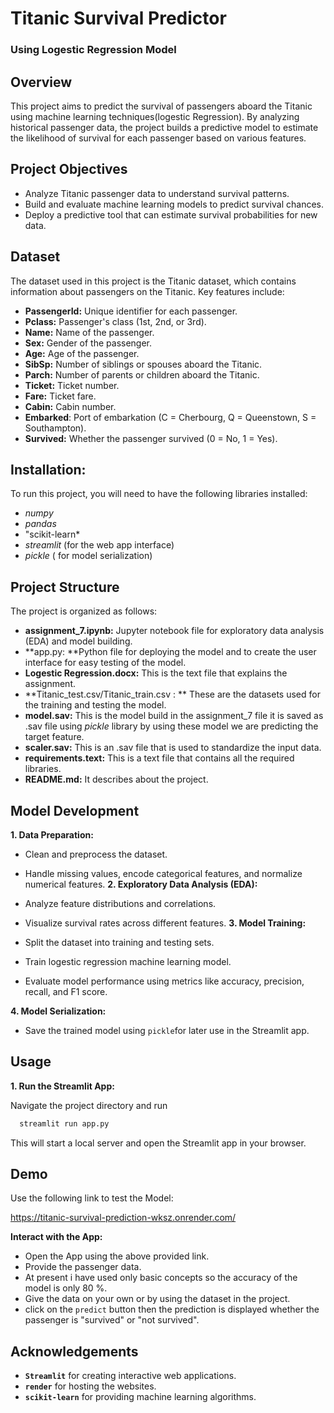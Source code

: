 
# Titanic Survival Predictor
### Using Logestic Regression Model




## Overview
This project aims to predict the survival of passengers aboard the Titanic using machine learning techniques(logestic Regression). By analyzing historical passenger data, the project builds a predictive model to estimate the likelihood of survival for each passenger based on various features.

## Project Objectives
-  Analyze Titanic passenger data to understand survival patterns.
- Build and evaluate machine learning models to predict survival chances.
- Deploy a predictive tool that can estimate survival probabilities for new data.

## Dataset
The dataset used in this project is the Titanic dataset, which contains information about passengers on the Titanic. Key features include:

- **PassengerId:** Unique identifier for each passenger.
- **Pclass:** Passenger's class (1st, 2nd, or 3rd).
- **Name:** Name of the passenger.
- **Sex:** Gender of the passenger.
- **Age:** Age of the passenger.
- **SibSp:** Number of siblings or spouses aboard the Titanic.
- **Parch:** Number of parents or children aboard the Titanic.
- **Ticket:** Ticket number.
- **Fare:** Ticket fare.
- **Cabin:** Cabin number.
- **Embarked**: Port of embarkation (C = Cherbourg, Q = Queenstown, S = Southampton).
- **Survived:** Whether the passenger survived (0 = No, 1 = Yes).

## Installation:

To run this project, you will need to have the following libraries installed:
- *numpy*
- *pandas*
- "scikit-learn*
- *streamlit* (for the web app interface)
- *pickle* ( for model serialization)

## Project Structure
The project is organized as follows:

- **assignment_7.ipynb:** Jupyter notebook file for exploratory data analysis (EDA) and model building.
- **app.py: **Python file for deploying the model and to create the user interface for easy testing of the model.
- **Logestic Regression.docx:** This is the text file that explains the assignment.
- **Titanic_test.csv/Titanic_train.csv : ** These are the datasets used for the training and testing the model.
- **model.sav:** This is the model build in the assignment_7 file it is saved as .sav file using *pickle* library by using these model we are predicting the target feature.
- **scaler.sav:** This is an .sav file that is used to standardize the input data.
- **requirements.text:** This is a text file that contains all the required libraries.
- **README.md:** It describes about the project.


## Model Development
**1. Data Preparation:**

- Clean and preprocess the dataset.
- Handle missing values, encode categorical features, and normalize numerical features.
**2. Exploratory Data Analysis (EDA):**

- Analyze feature distributions and correlations.
- Visualize survival rates across different features.
**3. Model Training:**

- Split the dataset into training and testing sets.
- Train logestic regression machine learning model.
- Evaluate model performance using metrics like accuracy, precision, recall, and F1 score.

**4. Model Serialization:**

- Save the trained model using `pickle`for later use in the Streamlit app.
## Usage
**1. Run the Streamlit App:**

Navigate the project directory and  run

```bash
  streamlit run app.py
```
This will start a local server and open the Streamlit app in your browser.



## Demo

Use the following link to test the Model: 

https://titanic-survival-prediction-wksz.onrender.com/

**Interact with the App:**

- Open the App using the above provided link.
- Provide the passenger data.
- At present i have used only basic concepts so the accuracy of the model is only 80 %.
- Give the data on your own or by using the dataset in the project.
- click on the `predict` button then the prediction is displayed whether the passenger is "survived" or "not survived".


## Acknowledgements
- **`Streamlit`** for creating interactive web applications.
- **`render`** for hosting the websites.
- **`scikit-learn`** for providing machine learning algorithms.

